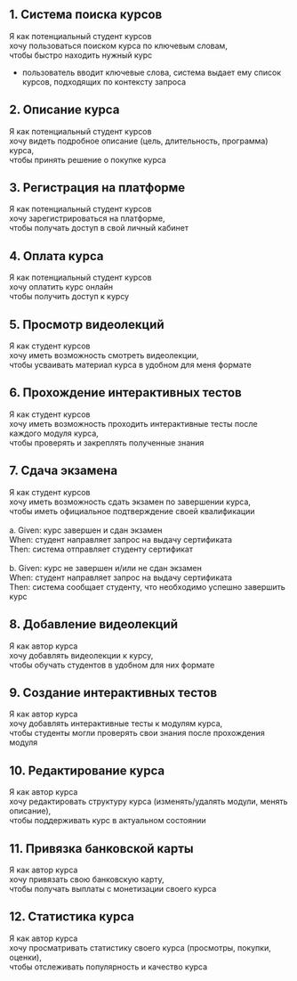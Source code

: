 ## 1. Система поиска курсов
Я как потенциальный студент курсов <br> 
хочу пользоваться поиском курса по ключевым словам, <br> 
чтобы быстро находить нужный курс
- пользователь вводит ключевые слова, система выдает ему список курсов, подходящих по контексту запроса
## 2. Описание курса
Я как потенциальный студент курсов <br>
хочу видеть подробное описание (цель, длительность, программа) курса,<br>
чтобы принять решение о покупке курса
## 3. Регистрация на платформе
Я как потенциальный студент курсов <br>
хочу зарегистрироваться на платформе,<br>
чтобы получать доступ в свой личный кабинет
## 4. Оплата курса
Я как потенциальный студент курсов<br>
хочу оплатить курс онлайн <br>
чтобы получить доступ к курсу
## 5. Просмотр видеолекций
Я как студент курсов<br>
хочу иметь возможность смотреть видеолекции,<br>
чтобы усваивать материал курса в удобном для меня формате
## 6. Прохождение интерактивных тестов
Я как студент курсов <br>
хочу иметь возможность проходить интерактивные тесты после каждого модуля курса,<br>
чтобы проверять и закреплять полученные знания 
## 7. Сдача экзамена
Я как студент курсов<br>
хочу иметь возможность сдать экзамен по завершении курса,<br>
чтобы иметь официальное подтверждение своей квалификации   <br>     
a. Given: курс завершен и сдан экзамен<br>
  When: студент направляет запрос на выдачу сертификата<br>
  Then: система отправляет студенту сертификат<br><br>
b. Given: курс не завершен и/или не сдан экзамен<br>
  When: студент направляет запрос на выдачу сертификата <br>
  Then: система сообщает студенту, что необходимо успешно завершить курс
## 8. Добавление видеолекций
Я как автор курса <br>хочу добавлять видеолекции к курсу, <br>чтобы обучать студентов в удобном для них формате
## 9. Создание интерактивных тестов
Я как автор курса <br>хочу добавлять интерактивные тесты к модулям курса, <br>чтобы студенты могли проверять свои знания после прохождения модуля
## 10. Редактирование курса
Я как автор курса <br>хочу редактировать структуру курса (изменять/удалять модули, менять описание), <br>чтобы поддерживать курс в актуальном состоянии
## 11. Привязка банковской карты
Я как автор курса <br>хочу привязать свою банковскую карту, <br>чтобы получать выплаты с монетизации своего курса
## 12. Статистика курса
Я как автор курса <br>хочу просматривать статистику своего курса (просмотры, покупки, оценки), <br>чтобы отслеживать популярность и качество курса
